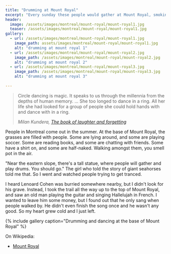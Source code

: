 ```yaml
---
title: "Drumming at Mount Royal"
excerpt: "Every sunday these people would gather at Mount Royal, smoking, drinking and drumming"
header:
  image: /assets/images/montreal/mount-royal/mount-royal1.jpg
  teaser: /assets/images/montreal/mount-royal/mount-royal1.jpg
gallery:
  - url: /assets/images/montreal/mount-royal/mount-royal1.jpg
    image_path: assets/images/montreal/mount-royal/mount-royal1.jpg
    alt: "drumming at mount royal 1"
  - url: /assets/images/montreal/mount-royal/mount-royal2.jpg
    image_path: /assets/images/montreal/mount-royal/mount-royal2.jpg
    alt: "drumming at mount royal 2"
  - url: /assets/images/montreal/mount-royal/mount-royal3.jpg
    image_path: /assets/images/montreal/mount-royal/mount-royal3.jpg
    alt: "drumming at mount royal 3"
  
---
```


> Circle dancing is magic. It speaks to us through the millennia from the depths of human memory. ... She too longed to dance in a ring. All her life she had looked for a group of people she could hold hands with and dance with in a ring.
>
> <cite>Milan Kundera, [The book of laughter and forgetting](http://amzn.to/2ssZSzQ)</cite>

People in Montreal come out in the summer. At the base of Mount Royal, the grasses are filled with people. Some are lying around, and some are playing soccer. Some are reading books, and some are chatting with friends. Some have a shirt on, and some are half-naked. Walking amongst them, you smell pot in the air. 

"Near the eastern slope, there's a tall statue, where people will gather and play drums. You should go." The girl who told the story of giant seahorses told me that. So I went and watched people trying to get tranced.

I heard Lenoard Cohen was burried somewhere nearby, but I didn't look for his grave. Instead, I took the trail all the way up to the top of Mount Royal, and saw an old man playing the guitar and singing Hallelujah in French. I wanted to leave him some money, but I found out that he only sang when people walked by. He didn't even finish the song once and he wasn't any good. So my heart grew cold and I just left. 
 
{% include gallery caption="Drumming and dancing at the base of Mount Royal" %}


On Wikipedia:

* [Mount Royal](https://en.wikipedia.org/wiki/Mount_Royal)

